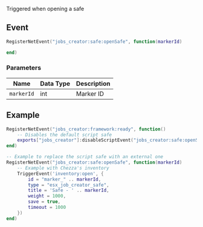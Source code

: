 Triggered when opening a safe

## Event
``` lua
RegisterNetEvent("jobs_creator:safe:openSafe", function(markerId)

end)
```

### Parameters

| Name              | Data Type | Description                       |
| -                 | -         | -                                 |
| `markerId`            | int       | Marker ID  |

## Example
``` lua
RegisterNetEvent("jobs_creator:framework:ready", function() 
    -- Disables the default script safe
    exports["jobs_creator"]:disableScriptEvent("jobs_creator:safe:openSafe")
end)

-- Example to replace the script safe with an external one
RegisterNetEvent("jobs_creator:safe:openSafe", function(markerId)
    -- Example with Chezza's inventory
    TriggerEvent('inventory:open', {
        id = "marker_" .. markerId,
        type = "esx_job_creator_safe",
        title = 'Safe - ' .. markerId,
        weight = 1000,
        save = true,
        timeout = 1000
    })
end)
```